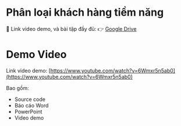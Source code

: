 # Phân loại khách hàng tiềm năng

🔗 Link video demo, và bài tập đầy đủ:
👉 [Google Drive](https://drive.google.com/drive/folders/1qwbMV-WHSk8sXnCHrVbcO4MW5eeH3iUC?usp=drive_link)
# Demo Video

Link video demo: [https://www.youtube.com/watch?v=6Wmxr5n5ab0](https://www.youtube.com/watch?v=6Wmxr5n5ab0)

Bao gồm:
- Source code
- Báo cáo Word
- PowerPoint
- Video demo
